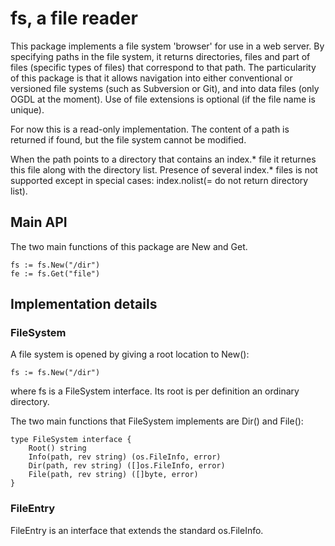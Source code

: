 # fs, a file reader

This package implements a file system 'browser' for use in a web server. 
By specifying paths in the file system, it returns directories, files and part of files
(specific types of files) that correspond to that path. The particularity of this
package is that it allows navigation into either conventional or versioned file
systems (such as Subversion or Git), and into data files (only OGDL at the moment).
Use of file extensions is optional (if the file name is unique).

For now this is a read-only implementation. The content of a path is returned if found,
but the file system cannot be modified.

When the path points to a directory that contains an index.* file
it returnes this file along with the directory list. Presence of several
index.* files is not supported except in special cases: index.nolist(= do not return
directory list).

## Main API

The two main functions of this package are New and Get.

    fs := fs.New("/dir")
    fe := fs.Get("file")

## Implementation details

### FileSystem

A file system is opened by giving a root location to New():

    fs := fs.New("/dir")

where fs is a FileSystem interface. Its root is per definition an ordinary directory.

The two main functions that FileSystem implements are Dir() and File():

    type FileSystem interface {
        Root() string
        Info(path, rev string) (os.FileInfo, error)
        Dir(path, rev string) ([]os.FileInfo, error)
        File(path, rev string) ([]byte, error)
    }




### FileEntry

FileEntry is an interface that extends the standard os.FileInfo.